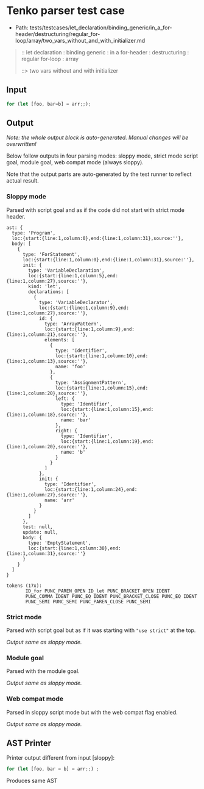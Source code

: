 # Tenko parser test case

- Path: tests/testcases/let_declaration/binding_generic/in_a_for-header/destructuring/regular_for-loop/array/two_vars_without_and_with_initializer.md

> :: let declaration : binding generic : in a for-header : destructuring : regular for-loop : array
>
> ::> two vars without and with initializer

## Input

`````js
for (let [foo, bar=b] = arr;;);
`````

## Output

_Note: the whole output block is auto-generated. Manual changes will be overwritten!_

Below follow outputs in four parsing modes: sloppy mode, strict mode script goal, module goal, web compat mode (always sloppy).

Note that the output parts are auto-generated by the test runner to reflect actual result.

### Sloppy mode

Parsed with script goal and as if the code did not start with strict mode header.

`````
ast: {
  type: 'Program',
  loc:{start:{line:1,column:0},end:{line:1,column:31},source:''},
  body: [
    {
      type: 'ForStatement',
      loc:{start:{line:1,column:0},end:{line:1,column:31},source:''},
      init: {
        type: 'VariableDeclaration',
        loc:{start:{line:1,column:5},end:{line:1,column:27},source:''},
        kind: 'let',
        declarations: [
          {
            type: 'VariableDeclarator',
            loc:{start:{line:1,column:9},end:{line:1,column:27},source:''},
            id: {
              type: 'ArrayPattern',
              loc:{start:{line:1,column:9},end:{line:1,column:21},source:''},
              elements: [
                {
                  type: 'Identifier',
                  loc:{start:{line:1,column:10},end:{line:1,column:13},source:''},
                  name: 'foo'
                },
                {
                  type: 'AssignmentPattern',
                  loc:{start:{line:1,column:15},end:{line:1,column:20},source:''},
                  left: {
                    type: 'Identifier',
                    loc:{start:{line:1,column:15},end:{line:1,column:18},source:''},
                    name: 'bar'
                  },
                  right: {
                    type: 'Identifier',
                    loc:{start:{line:1,column:19},end:{line:1,column:20},source:''},
                    name: 'b'
                  }
                }
              ]
            },
            init: {
              type: 'Identifier',
              loc:{start:{line:1,column:24},end:{line:1,column:27},source:''},
              name: 'arr'
            }
          }
        ]
      },
      test: null,
      update: null,
      body: {
        type: 'EmptyStatement',
        loc:{start:{line:1,column:30},end:{line:1,column:31},source:''}
      }
    }
  ]
}

tokens (17x):
       ID_for PUNC_PAREN_OPEN ID_let PUNC_BRACKET_OPEN IDENT
       PUNC_COMMA IDENT PUNC_EQ IDENT PUNC_BRACKET_CLOSE PUNC_EQ IDENT
       PUNC_SEMI PUNC_SEMI PUNC_PAREN_CLOSE PUNC_SEMI
`````

### Strict mode

Parsed with script goal but as if it was starting with `"use strict"` at the top.

_Output same as sloppy mode._

### Module goal

Parsed with the module goal.

_Output same as sloppy mode._

### Web compat mode

Parsed in sloppy script mode but with the web compat flag enabled.

_Output same as sloppy mode._

## AST Printer

Printer output different from input [sloppy]:

````js
for (let [foo, bar = b] = arr;;) ;
````

Produces same AST
